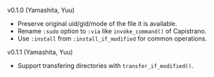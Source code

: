 v0.1.0 (Yamashita, Yuu)

* Preserve original uid/gid/mode of the file it is available.
* Rename `:sudo` option to `:via` like `invoke_command()` of Capistrano.
* Use `:install` from `:install_if_modified` for common operations.

v0.1.1 (Yamashita, Yuu)

* Support transfering directories with `transfer_if_modified()`.
